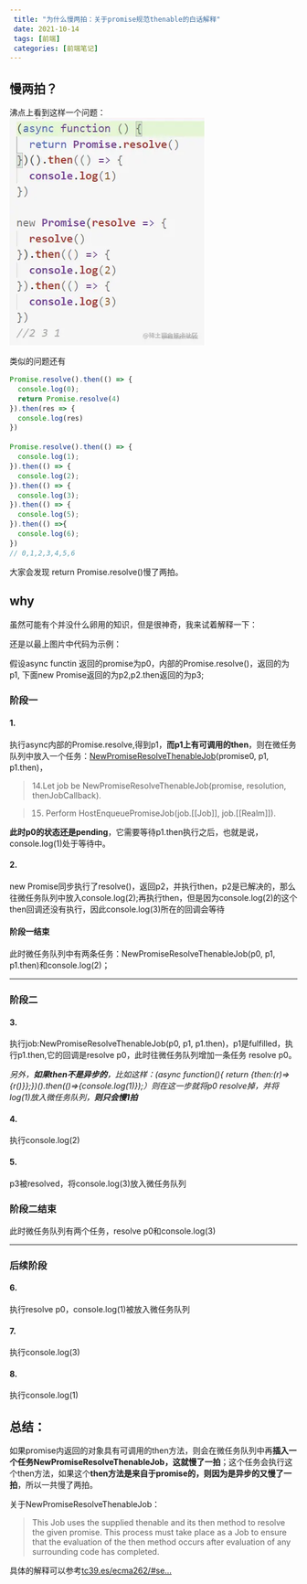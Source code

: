 ```yaml
---
 title: "为什么慢两拍：关于promise规范thenable的白话解释"
 date: 2021-10-14
 tags: [前端]
 categories: [前端笔记]
---
```


慢两拍？
----

沸点上看到这样一个问题： ![f9ebd1bfa73a4ee79f7873f731695a4c_tplv-k3u1fbpfcp-watermark.png](../imgs/4fcd03d8db8d4007845f8aa23a9bcb93.png)

类似的问题还有

```javascript
Promise.resolve().then(() => {
  console.log(0);
  return Promise.resolve(4)
}).then(res => {
  console.log(res)
})

Promise.resolve().then(() => {
  console.log(1);
}).then(() => {
  console.log(2);
}).then(() => {
  console.log(3);
}).then(() => {
  console.log(5);
}).then(() =>{
  console.log(6);
})
// 0,1,2,3,4,5,6
```

大家会发现 return Promise.resolve()慢了两拍。

why
---

虽然可能有个并没什么卵用的知识，但是很神奇，我来试着解释一下：

还是以最上图片中代码为示例：

假设async functin 返回的promise为p0，内部的Promise.resolve()，返回的为p1, 下面new Promise返回的为p2,p2.then返回的为p3;

### 阶段一

#### 1.

执行async内部的Promise.resolve,得到p1，**而p1上有可调用的then**，则在微任务队列中放入一个任务：[NewPromiseResolveThenableJob](https://tc39.es%2Fecma262%2F%23sec-promise-objects "https://tc39.es/ecma262/#sec-promise-objects")(promise0, p1, p1.then)，

> 14.Let job be NewPromiseResolveThenableJob(promise, resolution, thenJobCallback).

> 15.  Perform HostEnqueuePromiseJob(job.\[\[Job\]\], job.\[\[Realm\]\]).

**此时p0的状态还是pending**，它需要等待p1.then执行之后，也就是说，console.log(1)处于等待中。

#### 2.

new Promise同步执行了resolve()，返回p2，并执行then，p2是已解决的，那么往微任务队列中放入console.log(2);再执行then，但是因为console.log(2)的这个then回调还没有执行，因此console.log(3)所在的回调会等待

#### 阶段一结束

此时微任务队列中有两条任务：NewPromiseResolveThenableJob(p0, p1, p1.then)和console.log(2)；

* * *

### 阶段二

#### 3.

执行job:NewPromiseResolveThenableJob(p0, p1, p1.then)，p1是fulfilled，执行p1.then,它的回调是resolve p0，此时往微任务队列增加一条任务 resolve p0。

_另外，**如果then不是异步的**，比如这样：(async function(){ return {then:(r)=>{r()}};})().then(()=>{console.log(1)});）则在这一步就将p0 resolve掉，并将log(1)放入微任务队列，**则只会慢1拍**_

#### 4.

执行console.log(2)

#### 5.

p3被resolved，将console.log(3)放入微任务队列

### 阶段二结束

此时微任务队列有两个任务，resolve p0和console.log(3)

* * *

### 后续阶段

#### 6.

执行resolve p0，console.log(1)被放入微任务队列

#### 7.

执行console.log(3)

#### 8.

执行console.log(1)

总结：
---

如果promise内返回的对象具有可调用的then方法，则会在微任务队列中再**插入一个任务NewPromiseResolveThenableJob，这就慢了一拍**；这个任务会执行这个then方法，如果这个**then方法是来自于promise的，则因为是异步的又慢了一拍**，所以一共慢了两拍。

关于NewPromiseResolveThenableJob：

> This Job uses the supplied thenable and its then method to resolve the given promise. This process must take place as a Job to ensure that the evaluation of the then method occurs after evaluation of any surrounding code has completed.

具体的解释可以参考[tc39.es/ecma262/#se…](https://tc39.es%2Fecma262%2F%23sec-promise-jobs "https://tc39.es/ecma262/#sec-promise-jobs")